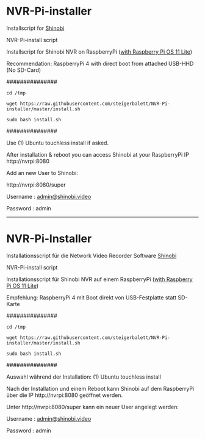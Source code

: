 # NVR-Pi-installer
Installscript for [Shinobi](https://shinobi.video/)

NVR-Pi-install script

Installscript for Shinobi NVR on RaspberryPi ([with Raspberry Pi OS 11 Lite](https://downloads.raspberrypi.org/raspios_lite_armhf_latest))

Recommendation: 
RaspberryPi 4 with direct boot from attached USB-HHD (No SD-Card)

###############
```
cd /tmp

wget https://raw.githubusercontent.com/steigerbalett/NVR-Pi-installer/master/install.sh

sudo bash install.sh
```
###############

Use (1) Ubuntu touchless install if asked.


After installation & reboot you can access Shinobi at your RaspberryPi IP http://nvrpi:8080

Add an new User to Shinobi:

http://nvrpi:8080/super

Username : admin@shinobi.video

Password : admin

---

# NVR-Pi-Installer
Installationsscript für die Network Video Recorder Software [Shinobi](https://shinobi.video/)

NVR-Pi-install script

Installationsscript für Shinobi NVR auf einem RaspberryPi ([with Raspberry Pi OS 11 Lite](https://downloads.raspberrypi.org/raspios_lite_armhf_latest))

Empfehlung: 
RaspberryPi 4 mit Boot direkt von USB-Festplatte statt SD-Karte

###############
```
cd /tmp

wget https://raw.githubusercontent.com/steigerbalett/NVR-Pi-installer/master/install.sh

sudo bash install.sh
```
###############

Auswahl während der Installation: (1) Ubuntu touchless install

Nach der Installation und einem Reboot kann Shinobi auf dem RaspberryPi über die IP http://nvrpi:8080 geöffnet werden.

Unter http://nvrpi:8080/super kann ein neuer User angelegt werden:

Username : admin@shinobi.video

Password : admin
